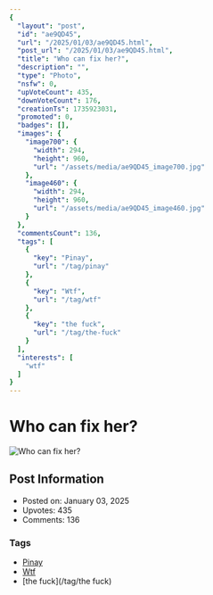 ```yaml
---
{
  "layout": "post",
  "id": "ae9QD45",
  "url": "/2025/01/03/ae9QD45.html",
  "post_url": "/2025/01/03/ae9QD45.html",
  "title": "Who can fix her?",
  "description": "",
  "type": "Photo",
  "nsfw": 0,
  "upVoteCount": 435,
  "downVoteCount": 176,
  "creationTs": 1735923031,
  "promoted": 0,
  "badges": [],
  "images": {
    "image700": {
      "width": 294,
      "height": 960,
      "url": "/assets/media/ae9QD45_image700.jpg"
    },
    "image460": {
      "width": 294,
      "height": 960,
      "url": "/assets/media/ae9QD45_image460.jpg"
    }
  },
  "commentsCount": 136,
  "tags": [
    {
      "key": "Pinay",
      "url": "/tag/pinay"
    },
    {
      "key": "Wtf",
      "url": "/tag/wtf"
    },
    {
      "key": "the fuck",
      "url": "/tag/the-fuck"
    }
  ],
  "interests": [
    "wtf"
  ]
}
---
```


# Who can fix her?

![Who can fix her?](/assets/media/ae9QD45_image700.jpg)

## Post Information

- Posted on: January 03, 2025
- Upvotes: 435
- Comments: 136

### Tags

- [Pinay](/tag/Pinay)
- [Wtf](/tag/Wtf)
- [the fuck](/tag/the fuck)
